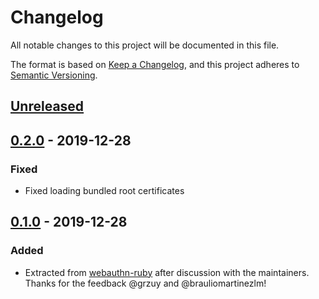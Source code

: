 # Changelog
All notable changes to this project will be documented in this file.

The format is based on [Keep a Changelog](https://keepachangelog.com/en/1.0.0/),
and this project adheres to [Semantic Versioning](https://semver.org/spec/v2.0.0.html).

## [Unreleased]

## [0.2.0] - 2019-12-28
### Fixed
- Fixed loading bundled root certificates

## [0.1.0] - 2019-12-28
### Added
- Extracted from [webauthn-ruby](https://github.com/cedarcode/webauthn-ruby) after discussion with the maintainers. Thanks for the feedback @grzuy and @brauliomartinezlm!

[Unreleased]: https://github.com/bdewater/safety_net_attestation/compare/v0.1.0...HEAD
[0.2.0]: https://github.com/bdewater/safety_net_attestation/compare/v0.1.0...v0.2.0
[0.1.0]: https://github.com/bdewater/safety_net_attestation/releases/tag/v0.1.0
